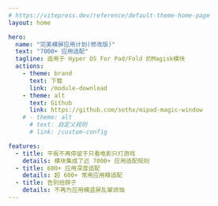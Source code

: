 ```yaml
---
# https://vitepress.dev/reference/default-theme-home-page
layout: home

hero:
  name: "完美横屏应用计划(修改版)"
  text: "7000+ 应用适配"
  tagline: 适用于 Hyper OS For Pad/Fold 的Magisk模块
  actions:
    - theme: brand
      text: 下载
      link: /module-download
    - theme: alt
      text: Github
      link: https://github.com/sothx/mipad-magic-window
    # - theme: alt
      # text: 自定义规则
      # link: /custom-config

features:
  - title: 平板不再停留于只看电影只打游戏
    details: 模块集成了近 7000+ 应用适配规则
  - title: 600+ 应用深度适配
    details: 超 600+ 常用应用精适配
  - title: 告别扭脖子
    details: 不再为应用横竖屏乱窜烦恼
---
```


